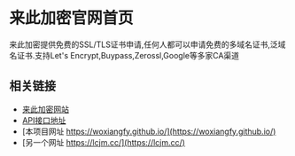 来此加密官网首页
==============

来此加密提供免费的SSL/TLS证书申请,任何人都可以申请免费的多域名证书,泛域名证书.支持Let&#39;s Encrypt,Buypass,Zerossl,Google等多家CA渠道

相关链接
---------

* [来此加密网站](https://letsencrypt.osfipin.com/)
* [API接口地址](https://letsencrypt.apifox.cn)
* [本项目网址 https://woxiangfy.github.io/](https://woxiangfy.github.io/)
* [另一个网址 https://lcjm.cc/](https://lcjm.cc/)